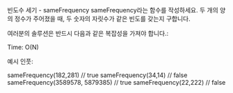 빈도수 세기 - sameFrequency
sameFrequency라는 함수를 작성하세요. 두 개의 양의 정수가 주어졌을 때, 두 숫자의 자릿수가 같은 빈도를 갖는지 구합니다.

여러분의 솔루션은 반드시 다음과 같은 복잡성을 가져야 합니다.:

Time: O(N)

예시 인풋:

sameFrequency(182,281) // true
sameFrequency(34,14) // false
sameFrequency(3589578, 5879385) // true
sameFrequency(22,222) // false
